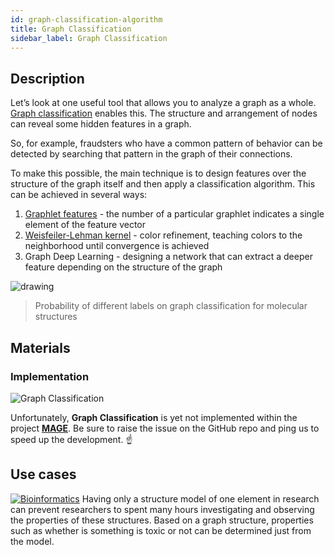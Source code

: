 ```yaml
---
id: graph-classification-algorithm
title: Graph Classification
sidebar_label: Graph Classification
---
```


## Description

Let’s look at one useful tool that allows you to analyze a graph as a whole. [Graph classification](https://paperswithcode.com/task/graph-classification) enables this. The structure and arrangement of nodes can reveal some hidden features in a graph.

So, for example, fraudsters who have a common pattern of behavior can be detected by searching that pattern in the graph of their connections.

To make this possible, the main technique is to design features over the structure of the graph itself and then apply a classification algorithm. This can be achieved in several ways:
1. [Graphlet features](https://en.wikipedia.org/wiki/Graphlets) - the number of a particular graphlet indicates a single element of the feature vector
2. [Weisfeiler-Lehman kernel](https://www.jmlr.org/papers/volume12/shervashidze11a/shervashidze11a.pdf) - color refinement, teaching colors to the neighborhood until convergence is achieved
3. Graph Deep Learning - designing a network that can extract a deeper feature depending on the structure of the graph

<img src="https://i.imgur.com/u85VSOM.png" alt="drawing"/>

> Probability of different labels on graph classification for molecular structures


## Materials

### Implementation

![Graph Classification](https://img.shields.io/badge/Not_implemented-EB3434?style=for-the-badge&logo=github&logoColor=white)

Unfortunately, **Graph Classification** is yet not implemented within the project [**MAGE**](https://github.com/memgraph/mage). Be sure to raise the issue on the GitHub repo and ping us to speed up the development. :point_up:
## Use cases

[![Bioinformatics](https://img.shields.io/badge/Bioinformatics-Application-8A477F?style=for-the-badge)](/mage/applications/bioinformatics-application)
Having only a structure model of one element in research can prevent researchers to spent many hours investigating and observing the properties of these structures. Based on a graph structure, properties such as whether is something is toxic or not can be determined just from the model.
